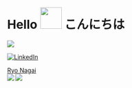 <!-- 挨拶 -->
# Hello  <img src="https://camo.githubusercontent.com/e8e7b06ecf583bc040eb60e44eb5b8e0ecc5421320a92929ce21522dbc34c891/68747470733a2f2f6d656469612e67697068792e636f6d2f6d656469612f6876524a434c467a6361737252346961377a2f67697068792e676966" width="50px" height="50px" />  こんにちは
 
<!-- Profile Views -->
![](https://komarev.com/ghpvc/?username=pokopoko02)
<!-- LinkedInバッジ -->
[![LinkedIn](https://img.shields.io/badge/LinkedIn-0077B5?style=for-the-badge&logo=linkedin&logoColor=white)](https://jp.linkedin.com/in/ryo-nagai-119911200)

<div class="badge-base LI-profile-badge" data-locale="ja_JP" data-size="medium" data-theme="dark" data-type="VERTICAL" data-vanity="ryo-nagai-119911200" data-version="v1"><a class="badge-base__link LI-simple-link" href="https://jp.linkedin.com/in/ryo-nagai-119911200?trk=profile-badge">Ryo Nagai</a></div>

<!-- Profile -->
<a href="https://github.com/anuraghazra/github-readme-stats">
  <img align="left" src="https://github-readme-stats.vercel.app/api?username=pokopoko02&count_private=true&show_icons=true&theme=tokyonight"/>
</a>
<a href="https://github.com/anuraghazra/github-readme-stats">
  <img align="left" src="https://github-readme-stats.vercel.app/api/top-langs/?username=pokopoko02&show_icons=true&theme=tokyonight"/>
</a>

